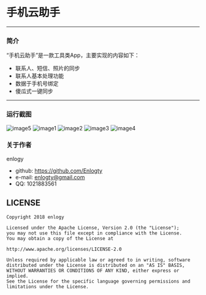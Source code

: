 # 手机云助手
----
### 简介

“手机云助手”是一款工具类App，主要实现的内容如下：

- 联系人、短信、照片的同步
- 联系人基本处理功能
- 数据于手机号绑定
- 傻瓜式一键同步
----

### 运行截图
 ![image5](https://github.com/Enlogty/CommunicationAssistant/raw/master/img/微信图片_20180209180720.jpg)
 ![image1](https://github.com/Enlogty/CommunicationAssistant/raw/master/img/c1.jpg)
 ![image2](https://github.com/Enlogty/CommunicationAssistant/raw/master/img/t2.jpg)
 ![image3](https://github.com/Enlogty/CommunicationAssistant/raw/master/img/t3.png)
 ![image4](https://github.com/Enlogty/CommunicationAssistant/raw/master/img/t4.png)

### 关于作者

enlogy

- github: https://github.com/Enlogty
- e-mail: enlogty@gmail.com
- QQ: 1021883561

## LICENSE

    Copyright 2018 enlogy

    Licensed under the Apache License, Version 2.0 (the "License");
    you may not use this file except in compliance with the License.
    You may obtain a copy of the License at

    http://www.apache.org/licenses/LICENSE-2.0

    Unless required by applicable law or agreed to in writing, software
    distributed under the License is distributed on an "AS IS" BASIS,
    WITHOUT WARRANTIES OR CONDITIONS OF ANY KIND, either express or implied.
    See the License for the specific language governing permissions and
    limitations under the License.

